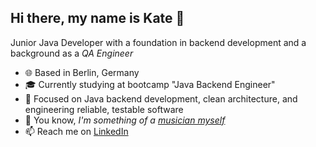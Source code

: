 ## Hi there, my name is Kate 👋
Junior Java Developer with a foundation in backend development and a background as a _QA Engineer_ 

- 🌐 Based in Berlin, Germany
- 🎓 Currently studying at bootcamp "Java Backend Engineer" 
- 👯 Focused on Java backend development, clean architecture, and engineering reliable, testable software 
- 🎵 You know, _I'm something of a [musician myself](https://youtu.be/dXCn9HRHB7o?si=YyDnUVqyeS1KcFvh)_
- 📫 Reach me on [LinkedIn](https://www.linkedin.com/in/ktks/)
